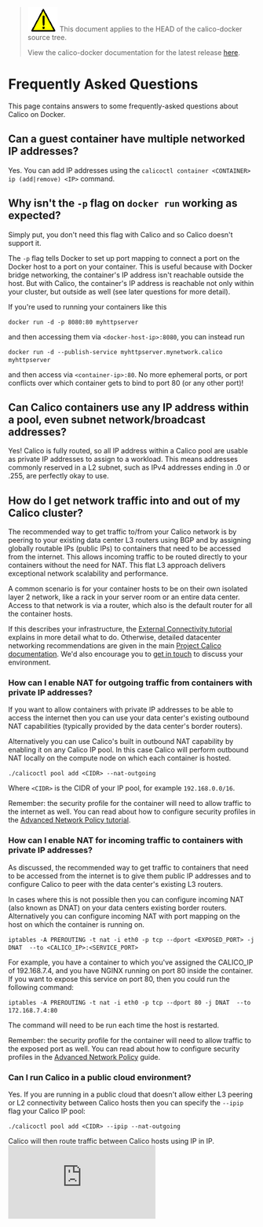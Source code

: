 <!--- master only -->
> ![warning](images/warning.png) This document applies to the HEAD of the calico-docker source tree.
>
> View the calico-docker documentation for the latest release [here](https://github.com/projectcalico/calico-docker/blob/v0.13.0/README.md).
<!--- else
> You are viewing the calico-docker documentation for release **release**.
<!--- end of master only -->

# Frequently Asked Questions
This page contains answers to some frequently-asked questions about Calico on Docker.

## Can a guest container have multiple networked IP addresses?
Yes. You can add IP addresses using the `calicoctl container <CONTAINER> ip (add|remove) <IP>` command.

## Why isn't the `-p` flag on `docker run` working as expected?
Simply put, you don't need this flag with Calico and so Calico doesn't support it.

The `-p` flag tells Docker to set up port mapping to connect a port on the Docker host
to a port on your container.  This is useful because with Docker bridge networking, the
container's IP address isn't reachable outside the host.  But with Calico, the 
container's IP address is reachable not only within your cluster, but outside as well
(see later questions for more detail).

If you're used to running your containers like this

    docker run -d -p 8080:80 myhttpserver
  
and then accessing them via `<docker-host-ip>:8080`, you can instead run

    docker run -d --publish-service myhttpserver.mynetwork.calico myhttpserver
  
and then access via `<container-ip>:80`.  No more ephemeral ports, or port conflicts over
which container gets to bind to port 80 (or any other port)!

## Can Calico containers use any IP address within a pool, even subnet network/broadcast addresses?

Yes!  Calico is fully routed, so all IP address within a Calico pool are usable as 
private IP addresses to assign to a workload.  This means addresses commonly 
reserved in a L2 subnet, such as IPv4 addresses ending in .0 or .255, are perfectly 
okay to use.

## How do I get network traffic into and out of my Calico cluster?
The recommended way to get traffic to/from your Calico network is by peering to 
your existing data center L3 routers using BGP and by assigning globally 
routable IPs (public IPs) to containers that need to be accessed from the internet. 
This allows incoming traffic to be routed directly to your containers without the 
need for NAT.  This flat L3 approach delivers exceptional network scalability
and performance.

A common scenario is for your container hosts to be on their own 
isolated layer 2 network, like a rack in your server room or an entire data 
center.  Access to that network is via a router, which also is the default 
router for all the container hosts.

If this describes your infrastructure, the 
[External Connectivity tutorial](ExternalConnectivity.md) explains in more detail
what to do. Otherwise, detailed datacenter networking recommendations are given
in the main [Project Calico documentation](http://docs.projectcalico.org/en/latest/index.html).
We'd also encourage you to [get in touch](http://www.projectcalico.org/contact/) 
to discuss your environment.

### How can I enable NAT for outgoing traffic from containers with private IP addresses?
If you want to allow containers with private IP addresses to be able to access the 
internet then you can use your data center's existing outbound NAT capabilities
(typically provided by the data center's border routers).

Alternatively you can use Calico's built in outbound NAT capability by enabling it on any
Calico IP pool. In this case Calico will perform outbound NAT locally on the compute
node on which each container is hosted.
```
./calicoctl pool add <CIDR> --nat-outgoing
```
Where `<CIDR>` is the CIDR of your IP pool, for example `192.168.0.0/16`.

Remember: the security profile for the container will need to allow traffic to the 
internet as well. You can read about how to configure security profiles in the 
[Advanced Network Policy tutorial](AdvancedNetworkPolicy.md).

### How can I enable NAT for incoming traffic to containers with private IP addresses?
As discussed, the recommended way to get traffic to containers that 
need to be accessed from the internet is to give them public IP addresses and
to configure Calico to peer with the data center's existing L3 routers.

In cases where this is not possible then you can configure incoming NAT 
(also known as DNAT) on your data centers existing border routers. Alternatively
you can configure incoming NAT with port mapping on the host on which the container
is running on. 
```
iptables -A PREROUTING -t nat -i eth0 -p tcp --dport <EXPOSED_PORT> -j DNAT  --to <CALICO_IP>:<SERVICE_PORT>
```
For example, you have a container to which you've assigned the CALICO_IP of 192.168.7.4, and you have NGINX running on port 80 inside the container. If you want to expose this service on port 80, then you could run the following command:
```
iptables -A PREROUTING -t nat -i eth0 -p tcp --dport 80 -j DNAT  --to 172.168.7.4:80
```
The command will need to be run each time the host is restarted.

Remember: the security profile for the container will need to allow traffic to the exposed port as well.  You can read about how to configure security profiles in the [Advanced Network Policy](AdvancedNetworkPolicy.md) guide.

### Can I run Calico in a public cloud environment? 
Yes.  If you are running in a public cloud that doesn't allow either L3 peering or L2 connectivity between Calico hosts then you can specify the `--ipip` flag your Calico IP pool:
```
./calicoctl pool add <CIDR> --ipip --nat-outgoing
```
Calico will then route traffic between Calico hosts using IP in IP.
[![Analytics](https://ga-beacon.appspot.com/UA-52125893-3/calico-docker/docs/FAQ.md?pixel)](https://github.com/igrigorik/ga-beacon)
